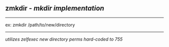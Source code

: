 ‎
=

## zmkdir - *mkdir implementation*

------------------------------------

ex: zmkdir /path/to/new/directory

------------------------------------

*utilizes zelfexec*
*new directory perms hard-coded to 755*
